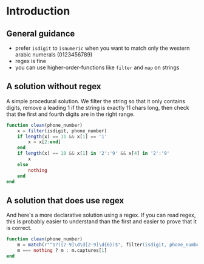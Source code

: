# Introduction

## General guidance

- prefer `isdigit` to `isnumeric` when you want to match only the western arabic numerals (0123456789)
- regex is fine
- you can use higher-order-functions like `filter` and `map` on strings

## A solution without regex

A simple procedural solution. We filter the string so that it only contains digits, remove a leading 1 if the string is exactly 11 chars long, then check that the first and fourth digits are in the right range.

```julia
function clean(phone_number)
    x = filter(isdigit, phone_number)
    if length(x) == 11 && x[1] == '1'
        x = x[2:end]
    end
    if length(x) == 10 && x[1] in '2':'9' && x[4] in '2':'9'
        x
    else
        nothing
    end
end
```

## A solution that does use regex

And here's a more declarative solution using a regex.
If you can read regex, this is probably easier to understand than the first and easier to prove that it is correct.

```julia
function clean(phone_number)
    m = match(r"^1?([2-9]\d\d[2-9]\d{6})$", filter(isdigit, phone_number))
    m === nothing ? m : m.captures[1]
end
```
